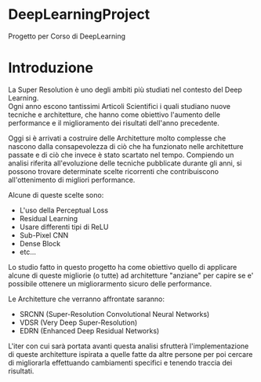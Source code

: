 # DeepLearningProject
Progetto per Corso di DeepLearning

# Introduzione
La Super Resolution è uno degli ambiti più studiati nel contesto del Deep Learning.\
Ogni anno escono tantissimi Articoli Scientifici i quali studiano nuove tecniche e architetture, 
che hanno come obiettivo l'aumento delle performance e il miglioramento dei risultati dell'anno precedente.

Oggi si è arrivati a costruire delle Architetture molto complesse che nascono dalla consapevolezza 
di ciò che ha funzionato nelle architetture passate e di ciò che invece è stato scartato nel tempo.
Compiendo un analisi riferita all'evoluzione delle tecniche pubblicate durante gli anni, si possono 
trovare determinate scelte ricorrenti che contribuiscono all'ottenimento di migliori performance.

Alcune di queste scelte sono:
*   L'uso della Perceptual Loss
*   Residual Learning
*   Usare differenti tipi di ReLU
*   Sub-Pixel CNN
*   Dense Block
*   etc...

Lo studio fatto in questo progetto ha come obiettivo quello di applicare alcune  di queste migliorie (o tutte)
 ad architetture "anziane" per capire se e' possibile ottenere un migliorarmento sicuro delle performance.

Le Architetture che verranno affrontate saranno:
* SRCNN (Super-Resolution Convolutional Neural Networks)
* VDSR (Very Deep Super-Resolution)
* EDRN (Enhanced Deep Residual Networks)

L'iter con cui sarà portata avanti questa analisi sfrutterà l'implementazione di queste architetture ispirata a
quelle fatte da altre persone per poi cercare di migliorarla effettuando cambiamenti specifici e tenendo 
traccia dei risultati.
